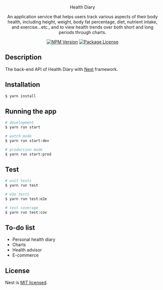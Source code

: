 <p align="center">
  Health Diary
</p>

<p align="center">An application service that helps users track various aspects of their body health, including height, weight, body fat percentage, diet, nutrient intake, and exercise...etc., and to view health trends over both short and long periods through charts.</p>
    <p align="center">
<a href="https://www.npmjs.com/~nestjscore" target="_blank"><img src="https://img.shields.io/npm/v/@nestjs/core.svg" alt="NPM Version" /></a>
<a href="https://www.npmjs.com/~nestjscore" target="_blank"><img src="https://img.shields.io/npm/l/@nestjs/core.svg" alt="Package License" /></a>
</p>

## Description

The back-end API of Health Diary with [Nest](https://github.com/nestjs/nest) framework.

## Installation

```bash
$ yarn install
```

## Running the app

```bash
# development
$ yarn run start

# watch mode
$ yarn run start:dev

# production mode
$ yarn run start:prod
```

## Test

```bash
# unit tests
$ yarn run test

# e2e tests
$ yarn run test:e2e

# test coverage
$ yarn run test:cov
```

## To-do list

- Personal health diary
- Charts
- Health advisor
- E-commerce

## License

Nest is [MIT licensed](LICENSE).
